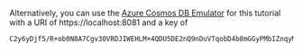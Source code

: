 Alternatively, you can use the [Azure Cosmos DB Emulator](/cosmos-db/local-emulator) for this 
tutorial with a URI of https://localhost:8081 and a key of   

   ```
   C2y6yDjf5/R+ob0N8A7Cgv30VRDJIWEHLM+4QDU5DE2nQ9nDuVTqobD4b8mGGyPMbIZnqyMsEcaGQy67XIw/Jw==
   ```
<!-- Not Available [Try Azure Cosmos DB](https://azure.microsoft.com/try/cosmosdb/)-->
<!--Update_Description: wording udpate -->
<!--ms.date: 11/27/2017-->